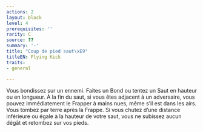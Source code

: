 ```yaml
---
actions: 2
layout: block
level: 4
prerequisites: ''
rarity: C
source: ??
summary: '-'
title: "Coup de pied saut\xE9"
titleEN: Flying Kick
traits:
- general

---
```


<p>Vous bondissez sur un ennemi. Faites un Bond ou tentez un Saut en hauteur ou en longueur. À la fin du saut, si vous êtes adjacent à un adversaire, vous pouvez immédiatement le Frapper à mains nues, même s’il est dans les airs. Vous tombez par terre après la Frappe. Si vous chutez d’une distance inférieure ou égale à la hauteur de votre saut, vous ne subissez aucun dégât et retombez sur vos pieds.</p>